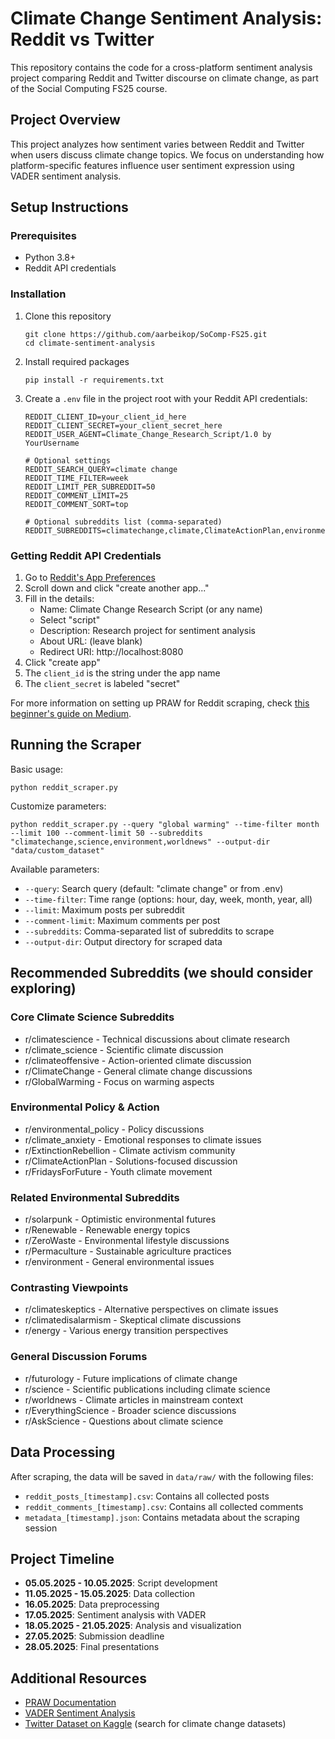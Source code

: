 # Climate Change Sentiment Analysis: Reddit vs Twitter

This repository contains the code for a cross-platform sentiment analysis project comparing Reddit and Twitter discourse on climate change, as part of the Social Computing FS25 course.

## Project Overview

This project analyzes how sentiment varies between Reddit and Twitter when users discuss climate change topics. We focus on understanding how platform-specific features influence user sentiment expression using VADER sentiment analysis.

## Setup Instructions

### Prerequisites

- Python 3.8+
- Reddit API credentials

### Installation

1. Clone this repository
   ```
   git clone https://github.com/aarbeikop/SoComp-FS25.git
   cd climate-sentiment-analysis
   ```

2. Install required packages
   ```
   pip install -r requirements.txt
   ```

3. Create a `.env` file in the project root with your Reddit API credentials:
   ```
   REDDIT_CLIENT_ID=your_client_id_here
   REDDIT_CLIENT_SECRET=your_client_secret_here
   REDDIT_USER_AGENT=Climate_Change_Research_Script/1.0 by YourUsername
   
   # Optional settings
   REDDIT_SEARCH_QUERY=climate change
   REDDIT_TIME_FILTER=week
   REDDIT_LIMIT_PER_SUBREDDIT=50
   REDDIT_COMMENT_LIMIT=25
   REDDIT_COMMENT_SORT=top
   
   # Optional subreddits list (comma-separated)
   REDDIT_SUBREDDITS=climatechange,climate,ClimateActionPlan,environment,science,worldnews,news,collapse,sustainability,renewable
   ```

### Getting Reddit API Credentials

1. Go to [Reddit's App Preferences](https://www.reddit.com/prefs/apps)
2. Scroll down and click "create another app..."
3. Fill in the details:
   - Name: Climate Change Research Script (or any name)
   - Select "script"
   - Description: Research project for sentiment analysis
   - About URL: (leave blank)
   - Redirect URI: http://localhost:8080
4. Click "create app"
5. The `client_id` is the string under the app name
6. The `client_secret` is labeled "secret"

For more information on setting up PRAW for Reddit scraping, check [this beginner's guide on Medium](https://medium.com/@archanakkokate/scraping-reddit-data-using-python-and-praw-a-beginners-guide-7047962f5d29).

## Running the Scraper

Basic usage:
```
python reddit_scraper.py
```

Customize parameters:
```
python reddit_scraper.py --query "global warming" --time-filter month --limit 100 --comment-limit 50 --subreddits "climatechange,science,environment,worldnews" --output-dir "data/custom_dataset"
```

Available parameters:
- `--query`: Search query (default: "climate change" or from .env)
- `--time-filter`: Time range (options: hour, day, week, month, year, all)
- `--limit`: Maximum posts per subreddit
- `--comment-limit`: Maximum comments per post
- `--subreddits`: Comma-separated list of subreddits to scrape
- `--output-dir`: Output directory for scraped data

## Recommended Subreddits (we should consider exploring)

### Core Climate Science Subreddits
- r/climatescience - Technical discussions about climate research
- r/climate_science - Scientific climate discussion
- r/climateoffensive - Action-oriented climate discussion
- r/ClimateChange - General climate change discussions
- r/GlobalWarming - Focus on warming aspects

### Environmental Policy & Action
- r/environmental_policy - Policy discussions
- r/climate_anxiety - Emotional responses to climate issues
- r/ExtinctionRebellion - Climate activism community
- r/ClimateActionPlan - Solutions-focused discussion
- r/FridaysForFuture - Youth climate movement

### Related Environmental Subreddits
- r/solarpunk - Optimistic environmental futures
- r/Renewable - Renewable energy topics
- r/ZeroWaste - Environmental lifestyle discussions
- r/Permaculture - Sustainable agriculture practices
- r/environment - General environmental issues

### Contrasting Viewpoints
- r/climateskeptics - Alternative perspectives on climate issues
- r/climatedisalarmism - Skeptical climate discussions
- r/energy - Various energy transition perspectives

### General Discussion Forums
- r/futurology - Future implications of climate change
- r/science - Scientific publications including climate science
- r/worldnews - Climate articles in mainstream context
- r/EverythingScience - Broader science discussions
- r/AskScience - Questions about climate science

## Data Processing

After scraping, the data will be saved in `data/raw/` with the following files:
- `reddit_posts_[timestamp].csv`: Contains all collected posts
- `reddit_comments_[timestamp].csv`: Contains all collected comments
- `metadata_[timestamp].json`: Contains metadata about the scraping session

## Project Timeline

- **05.05.2025 - 10.05.2025**: Script development
- **11.05.2025 - 15.05.2025**: Data collection
- **16.05.2025**: Data preprocessing
- **17.05.2025**: Sentiment analysis with VADER
- **18.05.2025 - 21.05.2025**: Analysis and visualization
- **27.05.2025**: Submission deadline
- **28.05.2025**: Final presentations

## Additional Resources

- [PRAW Documentation](https://praw.readthedocs.io/)
- [VADER Sentiment Analysis](https://github.com/cjhutto/vaderSentiment)
- [Twitter Dataset on Kaggle](https://www.kaggle.com/datasets) (search for climate change datasets)
